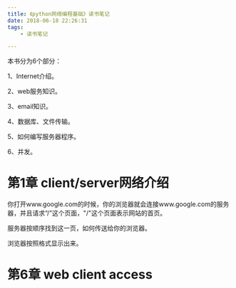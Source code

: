 ```yaml
---
title: 《python网络编程基础》读书笔记
date: 2018-06-18 22:26:31
tags:
	- 读书笔记

---
```




本书分为6个部分：

1、Internet介绍。

2、web服务知识。

3、email知识。

4、数据库、文件传输。

5、如何编写服务器程序。

6、并发。



# 第1章 client/server网络介绍

你打开www.google.com的时候，你的浏览器就会连接www.google.com的服务器，并且请求“/”这个页面，"/"这个页面表示网站的首页。

服务器按顺序找到这一页，如何传送给你的浏览器。

浏览器按照格式显示出来。



# 第6章 web client access

